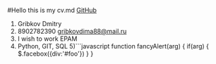 #Hello this is my cv.md
[GitHub](http://github.com)
1) Gribkov Dmitry
2) 8902782390  gribkovdima88@mail.ru
3) I wish to work  EPAM
4) Python, GIT, SQL
5)```javascript
function fancyAlert(arg) {
  if(arg) {
    $.facebox({div:'#foo'})
  }
}
```

